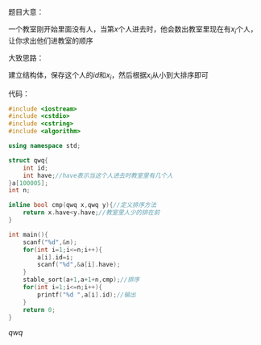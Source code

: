 题目大意：

一个教室刚开始里面没有人，当第$x$个人进去时，他会数出教室里现在有$x_i$个人，让你求出他们进教室的顺序

大致思路：

建立结构体，保存这个人的$id$和$x_i$，然后根据$x_i$从小到大排序即可

代码：

```cpp
#include <iostream>
#include <cstdio>
#include <cstring>
#include <algorithm>

using namespace std;

struct qwq{
	int id;
	int have;//have表示当这个人进去时教室里有几个人
}a[100005];
int n;

inline bool cmp(qwq x,qwq y){//定义排序方法
	return x.have<y.have;//教室里人少的排在前
}

int main(){
	scanf("%d",&n);
	for(int i=1;i<=n;i++){
		a[i].id=i;
		scanf("%d",&a[i].have);
	}
	stable_sort(a+1,a+1+n,cmp);//排序
	for(int i=1;i<=n;i++){
		printf("%d ",a[i].id);//输出
	}
	return 0;
}
```

$qwq$